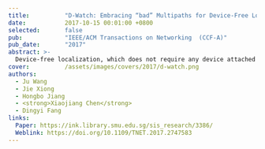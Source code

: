 ```yaml
---
title:          "D-Watch: Embracing “bad” Multipaths for Device-Free Localization with COTS RFID Devices"
date:           2017-10-15 00:01:00 +0800
selected:       false
pub:            "IEEE/ACM Transactions on Networking  (CCF-A)"
pub_date:       "2017"
abstract: >-
  Device-free localization, which does not require any device attached to the target is playing a critical role in many applications such as intrusion detection, elderly monitoring, etc. This paper introduces D-Watch, a device-free system built on top of low cost commodity-off-the-shelf (COTS) RFID hardware. Unlike previous works which consider multipaths detrimental, D-Watch leverages the "bad" multipaths to provide a decimeter level localization accuracy without offline training. D-Watch harnesses the angle-of-arrival (AoA) information from the RFID tags' backscatter signals. The key intuition is that whenever a target blocks a signal's propagation path, the signal power experiences a drop which can be accurately captured by the proposed novel P-MUSIC algorithm. The wireless phase calibration scheme proposed does not interrupt the ongoing communication. Real-world experiments demonstrate the effectiveness of D-Watch. In a rich-multipath library environment, D-Watch can localize a human target at a median accuracy of 16.5 cm. In a table area of 2 m×2 m, D-Watch can track a user's fist at a median accuracy of 5.8 cm. D-Watch is capable of localizing multiple targets which is well known to be challenging in passive localization.
cover:          /assets/images/covers/2017/d-watch.png
authors:
  - Ju Wang
  - Jie Xiong
  - Hongbo Jiang
  - <strong>Xiaojiang Chen</strong>
  - Dingyi Fang 
links:
  Paper: https://ink.library.smu.edu.sg/sis_research/3386/
  Weblink: https://doi.org/10.1109/TNET.2017.2747583
---
```

